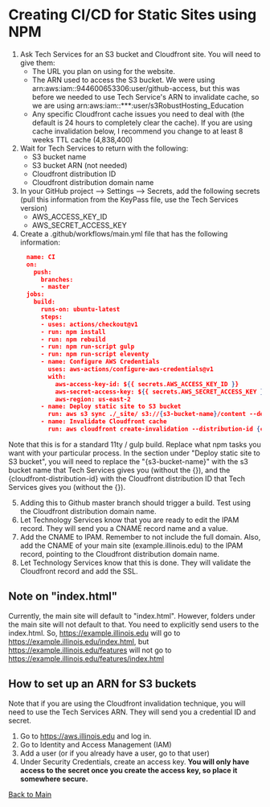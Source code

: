 # Creating CI/CD for Static Sites using NPM

1. Ask Tech Services for an S3 bucket and Cloudfront site. You will need to give them:
     * The URL you plan on using for the website. 
     * The ARN used to access the S3 bucket. We were using arn:aws:iam::944600653306:user/github-access, but this was before we needed to use Tech Service's ARN to invalidate cache, so we are using arn:aws:iam::***:user/s3RobustHosting_Education
     * Any specific Cloudfront cache issues you need to deal with (the default is 24 hours to completely clear the cache). If you are using cache invalidation below, I recommend you change to at least 8 weeks TTL cache (4,838,400)
2. Wait for Tech Services to return with the following:
     * S3 bucket name
     * S3 bucket ARN (not needed)
     * Cloudfront distribution ID
     * Cloudfront distribution domain name
3. In your GitHub project --> Settings --> Secrets, add the following secrets (pull this information from the KeyPass file, use the Tech Services version)
     * AWS_ACCESS_KEY_ID 
     * AWS_SECRET_ACCESS_KEY
4. Create a .github/workflows/main.yml file that has the following information:
     
```json
     name: CI
     on:
       push:
         branches:
         - master
     jobs:
       build:
         runs-on: ubuntu-latest
         steps:
         - uses: actions/checkout@v1
         - run: npm install
         - run: npm rebuild
         - run: npm run-script gulp
         - run: npm run-script eleventy
         - name: Configure AWS Credentials
           uses: aws-actions/configure-aws-credentials@v1
           with:
             aws-access-key-id: ${{ secrets.AWS_ACCESS_KEY_ID }}
             aws-secret-access-key: ${{ secrets.AWS_SECRET_ACCESS_KEY }}
             aws-region: us-east-2
         - name: Deploy static site to S3 bucket
           run: aws s3 sync ./_site/ s3://{s3-bucket-name}/content --delete --acl bucket-owner-full-control
         - name: Invalidate Cloudfront cache
           run: aws cloudfront create-invalidation --distribution-id {cloudfront-distribution-id} --paths "/*"
```
Note that this is for a standard 11ty / gulp build. Replace what npm tasks you want with your particular process. In the section under "Deploy static site to S3 bucket", you will need to replace the "{s3-bucket-name}" with the s3 bucket name that Tech Services gives you (without the {}), and the {cloudfront-distribution-id} with the Cloudfront distribution ID that Tech Services gives you (without the {}). 

5. Adding this to Github master branch should trigger a build. Test using the Cloudfront distribution domain name. 
6. Let Technology Services know that you are ready to edit the IPAM record. They will send you a CNAME record name and a value.
7. Add the CNAME to IPAM. Remember to not include the full domain. Also, add the CNAME of your main site (example.illinois.edu) to the IPAM record, pointing to the Cloudfront distribution domain name.
8. Let Technology Services know that this is done. They will validate the Cloudfront record and add the SSL.

## Note on "index.html"

Currently, the main site will default to "index.html". However, folders under the main site will not default to that. You need to explicitly send users to the index.html. So, https://example.illinois.edu will go to https://example.illinois.edu/index.html, but https://example.illinois.edu/features will not go to https://example.illinois.edu/features/index.html

## How to set up an ARN for S3 buckets

Note that if you are using the Cloudfront invalidation technique, you will need to use the Tech Services ARN. They will send you a credential ID and secret. 

1. Go to https://aws.illinois.edu and log in. 
2. Go to Identity and Access Management (IAM)
3. Add a user (or if you already have a user, go to that user)
4. Under Security Credentials, create an access key. **You will only have access to the secret once you create the access key, so place it somewhere secure.**

[Back to Main](https://github.com/itpartnersillinois/tutorial/blob/master/README.md)
